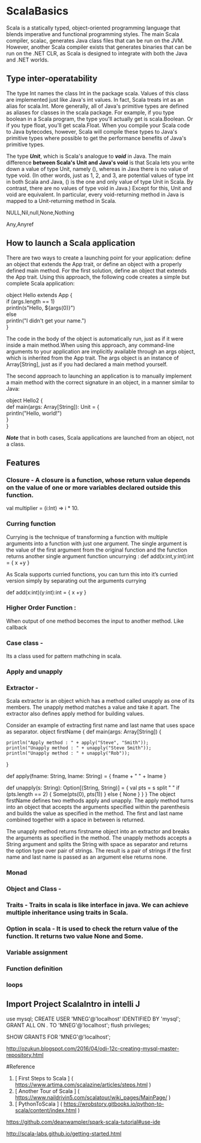 # ScalaBasics

Scala is a statically typed, object-oriented programming language that blends imperative and functional programming styles. The main Scala compiler, scalac, generates Java class files that can be run on the JVM. However, another Scala compiler exists that generates binaries that can be run on the .NET CLR, as Scala is designed to integrate with both the Java and .NET worlds.



## Type inter-operatability
The type Int names the class Int in the package scala. Values of this class are implemented just like Java's int values. In fact, Scala treats int as an alias for scala.Int. More generally, all of Java's primitive types are defined as aliases for classes in the scala package. For example, if you type boolean in a Scala program, the type you'll actually get is scala.Boolean. Or if you type float, you'll get scala.Float. When you compile your Scala code to Java bytecodes, however, Scala will compile these types to Java's primitive types where possible to get the performance benefits of Java's primitive types. 

The type ***Unit***, which is Scala's analogue to ***void*** in Java. The main difference **between Scala's Unit and Java's void** is that Scala lets you write down a value of type Unit, namely (), whereas in Java there is no value of type void. (In other words, just as 1, 2, and 3, are potential values of type int in both Scala and Java, () is the one and only value of type Unit in Scala. By contrast, there are no values of type void in Java.) Except for this, Unit and void are equivalent. In particular, every void-returning method in Java is mapped to a Unit-returning method in Scala. 




NULL,Nil,null,None,Nothing

Any,Anyref 


## How to launch a Scala application 

There are two ways to create a launching point for your application: define an object that extends the App trait, or define an object with a properly defined main method.
For the first solution, define an object that extends the App trait. Using this approach, the following code creates a simple but complete Scala application:

object Hello extends App {\
    if (args.length == 1)\
        println(s"Hello, ${args(0)}")\
    else\
        println("I didn't get your name.")\
}

The code in the body of the object is automatically run, just as if it were inside a main method.When using this approach, any command-line arguments to your application are implicitly available through an args object, which is inherited from the App trait. The args object is an instance of Array[String], just as if you had declared a main method yourself. 


The second approach to launching an application is to manually implement a main method with the correct signature in an object, in a manner similar to Java:

object Hello2 {\
   def main(args: Array[String]): Unit = {\
    println("Hello, world!")\
  }\
}

***Note*** that in both cases, Scala applications are launched from an object, not a class. 

## Features

### Closure - A closure is a function, whose return value depends on the value of one or more variables declared outside this function.
val multiplier = (i:Int) => i * 10.

### Curring function
Currying is the technique of transforming a function with multiple arguments into a function with just one argument. 
The single argument is the value of the first argument from the original function and the function returns another 
single argument function uncurrying :
def add(x:int,y:int):int = {
x +y
}

As Scala supports curried functions, you can turn this into it’s curried version simply by separating out the arguments
currying

def add(x:int)(y:int):int = {
x +y
}


### Higher Order Function :
When output of one  method becomes the input to another method. Like callback

### Case class - 
Its a class used for pattern mathching in scala.
 
### Apply and unapply

### Extractor - 
Scala extractor is an object which has a method called unapply as one of its members. The unapply method matches a value and take it apart. The extractor also defines apply method for building values.

Consider an example of extracting first name and last name that uses space as separator.
object firstName {
  def main(args: Array[String]) {
 
    println("Apply method : " + apply("Steve", "Smith"));
    println("Unapply method : " + unapply("Steve Smith"));
    println("Unapply method : " + unapply("Rob"));
 
  }
 
  def apply(fname: String, lname: String) = {
    fname + " " + lname
  }
 
  def unapply(s: String): Option[(String, String)] = {
    val pts = s split " "
    if (pts.length == 2) {
      Some(pts(0), pts(1))
    } else {
      None
    }
  }
}
The object firstName defines two methods apply and unapply. The apply method turns into an object that accepts the arguments specified within the parenthesis and builds the value as specified in the method. The first and last name combined together with a space in between is returned.


The unapply method returns firstname object into an extractor and breaks the arguments as specified in the method. The unapply methods accepts a String argument and splits the String with space as separator and returns the option type over pair of strings. The result is a pair of strings if the first name and last name is passed as an argument else returns none.

### Monad

### Object and Class - 

### Traits - Traits in scala is like interface in java.  We can achieve multiple inheritance using traits in Scala.	


### Option in scala - It is used to check the return value of the function. It returns two value None and Some.


### Variable assignment


### Function definition



### loops




## Import Project ScalaIntro in intelli J

use mysql;
CREATE USER 'MNEG'@'localhost' IDENTIFIED BY 'mysql';
GRANT ALL ON *.* TO 'MNEG'@'localhost';
flush privileges;

SHOW GRANTS FOR 'MNEG'@'localhost';


http://ozukun.blogspot.com/2016/04/odi-12c-creating-mysql-master-repository.html




#Reference
1. [ First Steps to Scala ] ( https://www.artima.com/scalazine/articles/steps.html )
2. [ Another Tour of Scala ] ( https://www.naildrivin5.com/scalatour/wiki_pages/MainPage/ )
3. [ PythonToScala ] ( https://wrobstory.gitbooks.io/python-to-scala/content/index.html )

https://github.com/deanwampler/spark-scala-tutorial#use-ide



http://scala-labs.github.io/getting-started.html